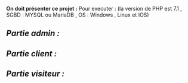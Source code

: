 <b>On doit présenter ce projet :</b> 
Pour executer : (la version de PHP est 7.1 , SGBD : MYSQL ou MariaDB , OS : Windows , Linux et IOS)

<h2><i>Partie admin :</i></h2>


<h2><i>Partie client :</i></h2>



<h2><i>Partie visiteur :</i></h2>
